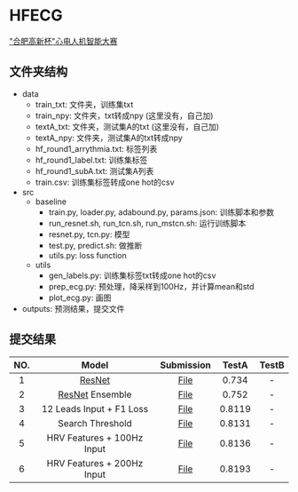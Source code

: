 # HFECG

["合肥高新杯"心电人机智能大赛](https://tianchi.aliyun.com/competition/entrance/231754/introduction)

## 文件夹结构

- data
	- train_txt: 文件夹，训练集txt
	- train_npy: 文件夹，txt转成npy (这里没有，自己加)
	- textA_txt: 文件夹，测试集A的txt (这里没有，自己加)
	- textA_npy: 文件夹，测试集A的txt转成npy
	- hf_round1_arrythmia.txt: 标签列表
	- hf_round1_label.txt: 训练集标签
	- hf_round1_subA.txt: 测试集A列表
	- train.csv: 训练集标签转成one hot的csv
- src
	- baseline
		- train.py, loader.py, adabound.py, params.json: 训练脚本和参数
		- run_resnet.sh, run_tcn.sh, run_mstcn.sh: 运行训练脚本
		- resnet.py, tcn.py: 模型
		- test.py, predict.sh: 做推断
		- utils.py: loss function
	- utils
		- gen_labels.py: 训练集标签txt转成one hot的csv
		- prep_ecg.py: 预处理，降采样到100Hz，并计算mean和std
		- plot_ecg.py: 画图
- outputs: 预测结果，提交文件

## 提交结果
|NO.|Model|Submission|TestA|TestB|
|:-:|:---:|:--------:|:---:|:---:|
|1|[ResNet](https://github.com/quqixun/HFECG/blob/master/qqx/src/baseline/resnet.py#L65)|[File](./outputs/baseline-resnet/baseline-resnet.txt)|0.734|-|
|2|[ResNet](https://github.com/quqixun/HFECG/blob/master/qqx/src/baseline/resnet.py#L65) Ensemble|[File](./outputs/baseline-resnet/baseline-resnet-ensemble.txt)|0.752|-|
|3|12 Leads Input + F1 Loss|[File](./outputs/i2-12-resnet-mbw/i2-12-resnet-ensemble.txt)|0.8119|-|
|4|Search Threshold|[File](./outputs/st-12-resnet/st-12-resnet-ensemble.txt)|0.8131|-|
|5|HRV Features + 100Hz Input|[File](./outputs/hrv-100-12-resnet/hrv-100-12-resnet-ensemble.txt)|0.8136|-|
|6|HRV Features + 200Hz Input|[File](./outputs/hrv-200-12-resnet/hrv-200-12-resnet-ensemble.txt)|0.8193|-|
